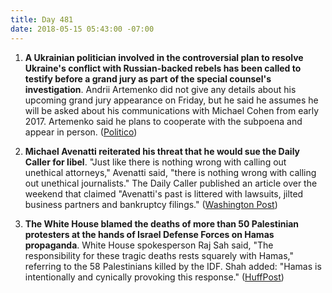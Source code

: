 ```yaml
---
title: Day 481
date: 2018-05-15 05:43:00 -07:00
---
```


1. **A Ukrainian politician involved in the controversial plan to resolve Ukraine's conflict with Russian-backed rebels has been called to testify before a grand jury as part of the special counsel's investigation**. Andrii Artemenko did not give any details about his upcoming grand jury appearance on Friday, but he said he assumes he will be asked about his communications with Michael Cohen from early 2017. Artemenko said he plans to cooperate with the subpoena and appear in person. ([Politico](https://www.politico.com/story/2018/05/14/mueller-probe-ukraine-peace-plan-585653))

2. **Michael Avenatti reiterated his threat that he would sue the Daily Caller for libel**. "Just like there is nothing wrong with calling out unethical attorneys," Avenatti said, "there is nothing wrong with calling out unethical journalists." The Daily Caller published an article over the weekend that claimed "Avenatti's past is littered with lawsuits, jilted business partners and bankruptcy filings." ([Washington Post](https://www.washingtonpost.com/news/the-fix/wp/2018/05/14/michael-avenatti-doubles-down-on-his-threat-to-sue-the-daily-caller/?utm_term=.e75248f52b44))

3. **The White House blamed the deaths of more than 50 Palestinian protesters at the hands of Israel Defense Forces on Hamas propaganda**. White House spokesperson Raj Sah said, "The responsibility for these tragic deaths rests squarely with Hamas," referring to the 58 Palestinians killed by the IDF. Shah added: "Hamas is intentionally and cynically provoking this response." ([HuffPost](https://www.huffingtonpost.com/entry/white-house-gaza-protests-hamas_us_5afa854ae4b09a94524b958c))